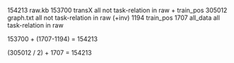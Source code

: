    154213 raw.kb
   153700 transX     all not task-relation in raw + train_pos
   305012 graph.txt  all not task-relation in raw (+inv)
     1194 train_pos
     1707 all_data   all task-relation in raw

153700 + (1707-1194) = 154213

(305012 / 2) + 1707 = 154213
